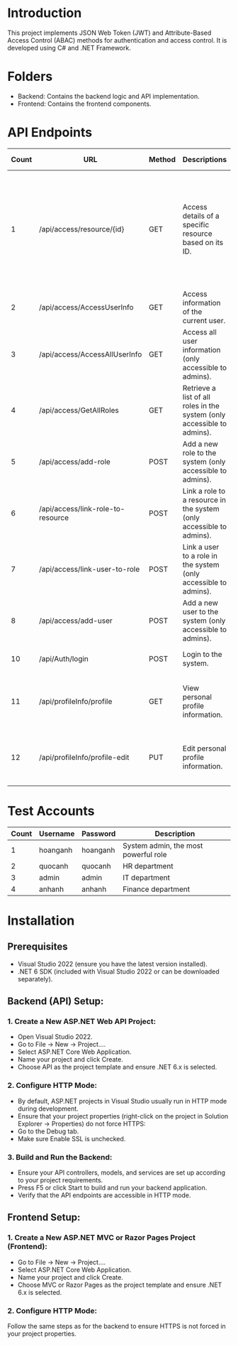 # Introduction
This project implements JSON Web Token (JWT) and Attribute-Based Access Control (ABAC) methods for authentication and access control. It is developed using C# and .NET Framework.
# Folders
- Backend: Contains the backend logic and API implementation.
- Frontend: Contains the frontend components.
# API Endpoints
| Count | URL                                | Method | Descriptions                                                                                      | Access Policy                                                                                     |
|-------|------------------------------------|--------|---------------------------------------------------------------------------------------------------|---------------------------------------------------------------------------------------------------|
| 1     | /api/access/resource/{id}          | GET    | Access details of a specific resource based on its ID.                                            | Owner can access high sensitivity; same department members can access medium or lower; public for low sensitivity.                                            |
| 2     | /api/access/AccessUserInfo         | GET    | Access information of the current user.                                                            | Admin role can access all user information.                                                      |
| 3     | /api/access/AccessAllUserInfo      | GET    | Access all user information (only accessible to admins).                                           | Admin role can access all user information.                                                      |
| 4     | /api/access/GetAllRoles            | GET    | Retrieve a list of all roles in the system (only accessible to admins).                            | Admin role can retrieve all roles in the system.                                                 |
| 5     | /api/access/add-role               | POST   | Add a new role to the system (only accessible to admins).                                          | Admin role can add new roles to the system.                                                      |
| 6     | /api/access/link-role-to-resource  | POST   | Link a role to a resource in the system (only accessible to admins).                               | Admin role can link roles to resources in the system.                                             |
| 7     | /api/access/link-user-to-role      | POST   | Link a user to a role in the system (only accessible to admins).                                   | Admin role can link users to roles in the system.                                                 |
| 8     | /api/access/add-user               | POST   | Add a new user to the system (only accessible to admins).                                          | Admin role can add new users to the system.                                                      |                          |
| 10    | /api/Auth/login                    | POST   | Login to the system.                                                                               | Anyone can log in to the system.                                                                  |
| 11    | /api/profileInfo/profile           | GET    | View personal profile information.                                                                 | Users can view their own personal profile information.                                           |
| 12    | /api/profileInfo/profile-edit      | PUT    | Edit personal profile information.                                                                 | Users can edit their own personal profile information.                                           |
# Test Accounts
| Count | Username | Password | Description                                      |
|-------|----------|----------|--------------------------------------------------|
| 1     | hoanganh | hoanganh | System admin, the most powerful role             |
| 2     | quocanh  | quocanh  | HR department                                    |
| 3     | admin    | admin    | IT department                                    |
| 4     | anhanh   | anhanh   | Finance department                               |
# Installation
## Prerequisites
- Visual Studio 2022 (ensure you have the latest version installed).
- .NET 6 SDK (included with Visual Studio 2022 or can be downloaded separately).
## Backend (API) Setup:
### 1. Create a New ASP.NET Web API Project:
- Open Visual Studio 2022.
- Go to File -> New -> Project....
- Select ASP.NET Core Web Application.
- Name your project and click Create.
- Choose API as the project template and ensure .NET 6.x is selected.
### 2. Configure HTTP Mode:
- By default, ASP.NET projects in Visual Studio usually run in HTTP mode during development.
- Ensure that your project properties (right-click on the project in Solution Explorer -> Properties) do not force HTTPS:
- Go to the Debug tab.
- Make sure Enable SSL is unchecked.
  
### 3. Build and Run the Backend:
- Ensure your API controllers, models, and services are set up according to your project requirements.
- Press F5 or click Start to build and run your backend application.
- Verify that the API endpoints are accessible in HTTP mode.

## Frontend Setup:
### 1. Create a New ASP.NET MVC or Razor Pages Project (Frontend):
- Go to File -> New -> Project....
- Select ASP.NET Core Web Application.
- Name your project and click Create.
- Choose MVC or Razor Pages as the project template and ensure .NET 6.x is selected.
### 2. Configure HTTP Mode:
Follow the same steps as for the backend to ensure HTTPS is not forced in your project properties.

